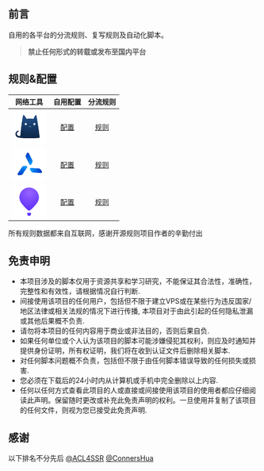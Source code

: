 ## 前言

自用的各平台的分流规则、复写规则及自动化脚本。
> **禁止任何形式的转载或发布至国内平台**

## 规则&配置

| 网络工具 | 自用配置 | 分流规则 |
| :-----: | :-----: | :-----: |
| <img src="https://raw.githubusercontent.com/Amnesiash/ladder_rules_script/main/Gallery/VpnLogo/Clash.png" alt="Clash" align="center" height="70" width="70"> | [配置](https://github.com/Amnesiash/ladder_rules_script/raw/main/Profile/Clash.yaml) | [规则](https://github.com/Amnesiash/ladder_rules_script/tree/main/Rules/Clash) |
| <img src="https://raw.githubusercontent.com/Amnesiash/ladder_rules_script/refs/heads/main/Gallery/VpnLogo/QuantumultX.png" alt="QuantumultX" align="center" height="70" width="70"> | [配置](https://github.com/Amnesiash/ladder_rules_script/raw/main/Profile/QuantumultX.conf) | [规则](https://github.com/Amnesiash/ladder_rules_script/tree/main/Rules/QuantumultX) |
| <img src="https://raw.githubusercontent.com/Amnesiash/ladder_rules_script/main/Gallery/VpnLogo/Loon.png" alt="Shadowrocket" align="center" height="70" width="70"> | [配置](https://github.com/Amnesiash/ladder_rules_script/raw/main/Profile/Loon.conf) | [规则](https://github.com/Amnesiash/ladder_rules_script/tree/main/Rules/Loon) |

所有规则数据都来自互联网，感谢开源规则项目作者的辛勤付出

## 免责申明

- 本项目涉及的脚本仅用于资源共享和学习研究，不能保证其合法性，准确性，完整性和有效性，请根据情况自行判断.
- 间接使用该项目的任何用户，包括但不限于建立VPS或在某些行为违反国家/地区法律或相关法规的情况下进行传播, 本项目对于由此引起的任何隐私泄漏或其他后果概不负责.
- 请勿将本项目的任何内容用于商业或非法目的，否则后果自负.
- 如果任何单位或个人认为该项目的脚本可能涉嫌侵犯其权利，则应及时通知并提供身份证明，所有权证明，我们将在收到认证文件后删除相关脚本.
- 对任何脚本问题概不负责，包括但不限于由任何脚本错误导致的任何损失或损害.
- 您必须在下载后的24小时内从计算机或手机中完全删除以上内容.
- 任何以任何方式查看此项目的人或直接或间接使用该项目的使用者都应仔细阅读此声明。保留随时更改或补充此免责声明的权利。一旦使用并复制了该项目的任何文件，则视为您已接受此免责声明.


## 感谢

以下排名不分先后
[@ACL4SSR](https://github.com/ACL4SSR) [@ConnersHua](https://github.com/ConnersHua)
